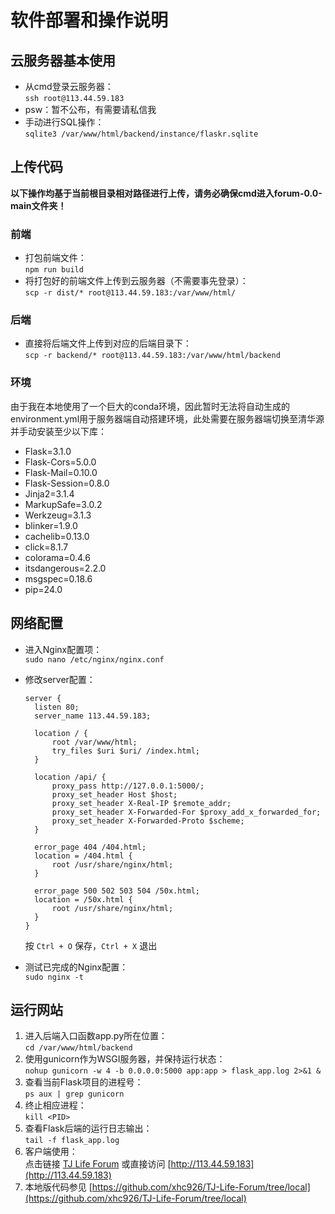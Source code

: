 # 软件部署和操作说明

## 云服务器基本使用

- 从cmd登录云服务器：  
  `ssh root@113.44.59.183`
- psw：暂不公布，有需要请私信我
- 手动进行SQL操作：  
  `sqlite3 /var/www/html/backend/instance/flaskr.sqlite`

## 上传代码

**以下操作均基于当前根目录相对路径进行上传，请务必确保cmd进入forum-0.0-main文件夹！**

### 前端

- 打包前端文件：  
  `npm run build`
- 将打包好的前端文件上传到云服务器（不需要事先登录）：  
  `scp -r dist/* root@113.44.59.183:/var/www/html/`

### 后端

- 直接将后端文件上传到对应的后端目录下：  
  `scp -r backend/* root@113.44.59.183:/var/www/html/backend`

### 环境

由于我在本地使用了一个巨大的conda环境，因此暂时无法将自动生成的environment.yml用于服务器端自动搭建环境，此处需要在服务器端切换至清华源并手动安装至少以下库：  

- Flask=3.1.0
- Flask-Cors=5.0.0
- Flask-Mail=0.10.0
- Flask-Session=0.8.0
- Jinja2=3.1.4
- MarkupSafe=3.0.2
- Werkzeug=3.1.3
- blinker=1.9.0
- cachelib=0.13.0
- click=8.1.7
- colorama=0.4.6
- itsdangerous=2.2.0
- msgspec=0.18.6
- pip=24.0

## 网络配置

- 进入Nginx配置项：  
  `sudo nano /etc/nginx/nginx.conf`
- 修改server配置：  

      server {
        listen 80;
        server_name 113.44.59.183;  

        location / {
            root /var/www/html;
            try_files $uri $uri/ /index.html;
        }

        location /api/ {
            proxy_pass http://127.0.0.1:5000/;
            proxy_set_header Host $host;
            proxy_set_header X-Real-IP $remote_addr;
            proxy_set_header X-Forwarded-For $proxy_add_x_forwarded_for;
            proxy_set_header X-Forwarded-Proto $scheme;
        }

        error_page 404 /404.html;
        location = /404.html {
            root /usr/share/nginx/html;
        }

        error_page 500 502 503 504 /50x.html;
        location = /50x.html {
            root /usr/share/nginx/html;
        }
      }
  按 `Ctrl + O` 保存，`Ctrl + X` 退出
- 测试已完成的Nginx配置：  
  `sudo nginx -t`

## 运行网站

1. 进入后端入口函数app.py所在位置：  
   `cd /var/www/html/backend`
2. 使用gunicorn作为WSGI服务器，并保持运行状态：  
   `nohup gunicorn -w 4 -b 0.0.0.0:5000 app:app > flask_app.log 2>&1 &`
3. 查看当前Flask项目的进程号：  
   `ps aux | grep gunicorn`
4. 终止相应进程：  
   `kill <PID>`
5. 查看Flask后端的运行日志输出：  
   `tail -f flask_app.log`
6. 客户端使用：  
   点击链接 [TJ Life Forum](http://113.44.59.183) 或直接访问 [http://113.44.59.183](http://113.44.59.183)
7. 本地版代码参见 [https://github.com/xhc926/TJ-Life-Forum/tree/local](https://github.com/xhc926/TJ-Life-Forum/tree/local)
